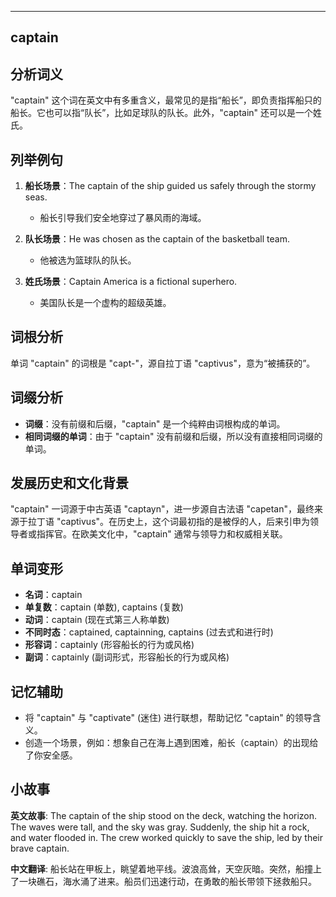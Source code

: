
---------------
## captain
## 分析词义

"captain" 这个词在英文中有多重含义，最常见的是指“船长”，即负责指挥船只的船长。它也可以指“队长”，比如足球队的队长。此外，"captain" 还可以是一个姓氏。

## 列举例句

1. **船长场景**：The captain of the ship guided us safely through the stormy seas.
   - 船长引导我们安全地穿过了暴风雨的海域。

2. **队长场景**：He was chosen as the captain of the basketball team.
   - 他被选为篮球队的队长。

3. **姓氏场景**：Captain America is a fictional superhero.
   - 美国队长是一个虚构的超级英雄。

## 词根分析

单词 "captain" 的词根是 "capt-"，源自拉丁语 "captivus"，意为“被捕获的”。

## 词缀分析

- **词缀**：没有前缀和后缀，"captain" 是一个纯粹由词根构成的单词。
- **相同词缀的单词**：由于 "captain" 没有前缀和后缀，所以没有直接相同词缀的单词。

## 发展历史和文化背景

"captain" 一词源于中古英语 "captayn"，进一步源自古法语 "capetan"，最终来源于拉丁语 "captivus"。在历史上，这个词最初指的是被俘的人，后来引申为领导者或指挥官。在欧美文化中，"captain" 通常与领导力和权威相关联。

## 单词变形

- **名词**：captain
- **单复数**：captain (单数), captains (复数)
- **动词**：captain (现在式第三人称单数)
- **不同时态**：captained, captainning, captains (过去式和进行时)
- **形容词**：captainly (形容船长的行为或风格)
- **副词**：captainly (副词形式，形容船长的行为或风格)

## 记忆辅助

- 将 "captain" 与 "captivate" (迷住) 进行联想，帮助记忆 "captain" 的领导含义。
- 创造一个场景，例如：想象自己在海上遇到困难，船长（captain）的出现给了你安全感。

## 小故事

**英文故事**:
The captain of the ship stood on the deck, watching the horizon. The waves were tall, and the sky was gray. Suddenly, the ship hit a rock, and water flooded in. The crew worked quickly to save the ship, led by their brave captain.

**中文翻译**:
船长站在甲板上，眺望着地平线。波浪高耸，天空灰暗。突然，船撞上了一块礁石，海水涌了进来。船员们迅速行动，在勇敢的船长带领下拯救船只。

